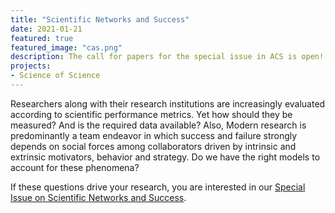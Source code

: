 ```yaml
---
title: "Scientific Networks and Success"
date: 2021-01-21
featured: true
featured_image: "cas.png"
description: The call for papers for the special issue in ACS is open!
projects:
- Science of Science
---
```



Researchers along with their research institutions are increasingly evaluated according to scientific performance metrics. Yet how should they be measured? And is the required data available? Also, Modern research is predominantly a team endeavor in which success and failure strongly depends on social forces among collaborators driven by intrinsic and extrinsic motivators, behavior and strategy. Do we have the right models to account for these phenomena?

If these questions drive your research, you are interested in our [Special Issue on Scientific Networks and Success][1].

[1]: https://www.worldscientific.com/page/acs/callforpapers01
